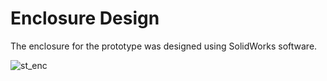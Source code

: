 # Enclosure Design

The enclosure for the prototype was designed using SolidWorks software.

![st_enc](https://github.com/Nuthya27/Automatic_Solar_Tracker/assets/111232856/e9cf9168-80dd-4740-b535-dbc95fe315c3)


